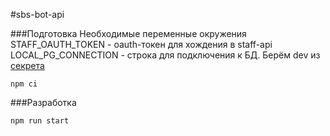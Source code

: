 #sbs-bot-api

###Подготовка
Необходимые переменные окружения
STAFF_OAUTH_TOKEN - oauth-токен для хождения в staff-api
LOCAL_PG_CONNECTION - строка для подключения к БД. Берём dev из [секрета](https://yav.yandex-team.ru/secret/sec-01fn41yjaz8ctjpsgmcpt29gxv/explore/versions)
```
npm ci
```

###Разработка
```
npm run start
```
